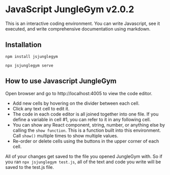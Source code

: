# JavaScript JungleGym v2.0.2


This is an interactive coding environment.  You can write Javascript, see it executed, and write comprehensive documentation using markdown.


## Installation


```
npm install jsjunglegym
```
```
npx jsjunglegym serve
```

## How to use Javascript JungleGym

 Open browser and go to http://localhost:4005 to view the code editor.
 * Add new cells by hovering on the divider between each cell.
 * Click any text cell to edit it.
 * The code in each code editor is all joined together into one file.  If you define a variable in cell #1, you can refer to it in any following cell.
 * You can show any React component, string, number, or anything else by calling the `show function`.   This is a function built into this environment.  Call `show()` multiple times to show multiple values.
 * Re-order or delete cells using the buttons in the upper corner of each cell.


 All of your changes get saved to the file you opened JungleGym with.  So if you ran `npx jsjunglegym test.js`, all of the text and code you write will be saved to the test.js file.